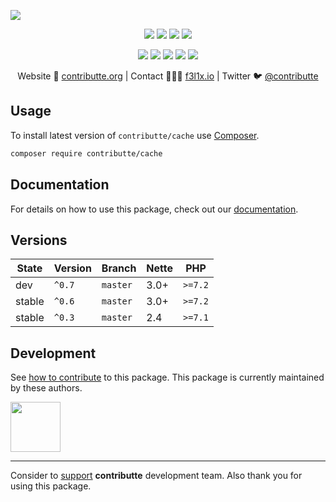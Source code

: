 ![](https://heatbadger.now.sh/github/readme/contributte/cache/)

<p align=center>
  <a href="https://github.com/contributte/cache/actions"><img src="https://badgen.net/github/checks/contributte/cache/master?cache=300"></a>
  <a href="https://coveralls.io/r/contributte/cache"><img src="https://badgen.net/coveralls/c/github/contributte/cache?cache=300"></a>
  <a href="https://packagist.org/packages/contributte/cache"><img src="https://badgen.net/packagist/dm/contributte/cache"></a>
  <a href="https://packagist.org/packages/contributte/cache"><img src="https://badgen.net/packagist/v/contributte/cache"></a>
</p>
<p align=center>
  <a href="https://packagist.org/packages/contributte/cache"><img src="https://badgen.net/packagist/php/contributte/cache"></a>
  <a href="https://github.com/contributte/cache"><img src="https://badgen.net/github/license/contributte/cache"></a>
  <a href="https://bit.ly/ctteg"><img src="https://badgen.net/badge/support/gitter/cyan"></a>
  <a href="https://bit.ly/cttfo"><img src="https://badgen.net/badge/support/forum/yellow"></a>
  <a href="https://contributte.org/partners.html"><img src="https://badgen.net/badge/sponsor/donations/F96854"></a>
</p>

<p align=center>
Website 🚀 <a href="https://contributte.org">contributte.org</a> | Contact 👨🏻‍💻 <a href="https://f3l1x.io">f3l1x.io</a> | Twitter 🐦 <a href="https://twitter.com/contributte">@contributte</a>
</p>

## Usage

To install latest version of `contributte/cache` use [Composer](https://getcomposer.com).

```bash
composer require contributte/cache
```

## Documentation

For details on how to use this package, check out our [documentation](.docs).

## Versions

| State       | Version | Branch   | Nette | PHP     |
|-------------|---------|----------|-------|---------|
| dev         | `^0.7`  | `master` | 3.0+  | `>=7.2` |
| stable      | `^0.6`  | `master` | 3.0+  | `>=7.2` |
| stable      | `^0.3`  | `master` | 2.4   | `>=7.1` |

## Development

See [how to contribute](https://contributte.org) to this package. This package is currently maintained by these authors.

<a href="https://github.com/f3l1x">
    <img width="80" height="80" src="https://avatars2.githubusercontent.com/u/538058?v=3&s=80">
</a>

-----

Consider to [support](https://contributte.org/partners) **contributte** development team.
Also thank you for using this package.
